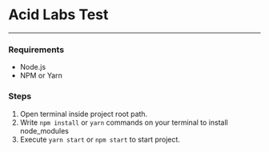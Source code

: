 # Acid Labs Test
---
### Requirements
- Node.js
- NPM or Yarn

### Steps
1. Open terminal inside project root path.
2. Write ```npm install``` or ```yarn``` commands on your terminal to install node_modules
3. Execute ```yarn start``` or ```npm start``` to start project.
